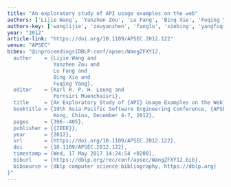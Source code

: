 ```yaml
---
title: "An exploratory study of API usage examples on the web"
authors: ['Lijie Wang', 'Yanzhen Zou', 'Lu Fang', 'Bing Xie', 'Fuqing Yang']
authors-key: ['wanglijie', 'zouyanzhen', 'fanglu', 'xiebing', 'yangfuqing']
year: "2012"
article-link: "https://doi.org/10.1109/APSEC.2012.122"
venue: "APSEC"
bibex: "@inproceedings{DBLP:conf/apsec/WangZFXY12,
  author    = {Lijie Wang and
               Yanzhen Zou and
               Lu Fang and
               Bing Xie and
               Fuqing Yang},
  editor    = {Karl R. P. H. Leung and
               Pornsiri Muenchaisri},
  title     = {An Exploratory Study of {API} Usage Examples on the Web},
  booktitle = {19th Asia-Pacific Software Engineering Conference, {APSEC} 2012, Hong
               Kong, China, December 4-7, 2012},
  pages     = {396--405},
  publisher = {{IEEE}},
  year      = {2012},
  url       = {https://doi.org/10.1109/APSEC.2012.122},
  doi       = {10.1109/APSEC.2012.122},
  timestamp = {Wed, 17 May 2017 14:24:54 +0200},
  biburl    = {https://dblp.org/rec/conf/apsec/WangZFXY12.bib},
  bibsource = {dblp computer science bibliography, https://dblp.org}
}"
---
```

